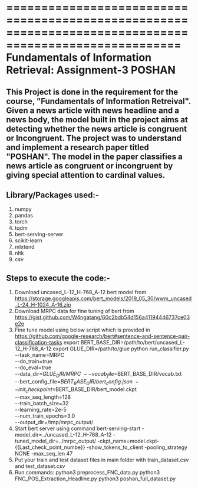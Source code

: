 =======================================================================================================
                           Fundamentals of Information Retrieval: Assignment-3 POSHAN
=======================================================================================================
This Project is done in the requirement for the course, "Fundamentals of Information Retreival". Given a news article with news headline
and a news body, the model built in the project aims at detecting whether the news article is congruent or Incongruent.
The project was to understand and implement a research paper titled "POSHAN". The model in the paper classifies a news article as congruent or incongruent 
by giving special attention to cardinal values.
------------------------
Library/Packages used:-
-----------------------   
   1. numpy
   2. pandas
   3. torch
   4. tqdm
   5. bert-serving-server
   6. scikit-learn
   7. mlxtend
   8. nltk
   9. csv

Steps to execute the code:-
--------------------------------
   1. Download uncased_L-12_H-768_A-12 bert model from https://storage.googleapis.com/bert_models/2019_05_30/wwm_uncased_L-24_H-1024_A-16.zip
   2. Download MRPC data for fine tuning of bert from https://gist.github.com/W4ngatang/60c2bdb54d156a41194446737ce03e2e
   3. Fine tune model using below script which is provided in https://github.com/google-research/bert#sentence-and-sentence-pair-classification-tasks
      export BERT_BASE_DIR=/path/to/bert/uncased_L-12_H-768_A-12
      export GLUE_DIR=/path/to/glue
      python run_classifier.py \
      --task_name=MRPC \
      --do_train=true \
      --do_eval=true \
      --data_dir=$GLUE_DIR/MRPC \
      --vocab_file=$BERT_BASE_DIR/vocab.txt \
      --bert_config_file=$BERT_BASE_DIR/bert_config.json \
      --init_checkpoint=$BERT_BASE_DIR/bert_model.ckpt \
      --max_seq_length=128 \
      --train_batch_size=32 \
      --learning_rate=2e-5 \
      --num_train_epochs=3.0 \
      --output_dir=/tmp/mrpc_output/
   4. Start bert server using command
      bert-serving-start -model_dir=../uncased_L-12_H-768_A-12 -tuned_model_dir=../mrpc_output/ -ckpt_name=model.ckpt-{{Last_check_point_numbe}} -show_tokens_to_client -pooling_strategy NONE -max_seq_len 47
   5. Put your train and test dataset files in main folder with train_dataset.csv and test_dataset.csv
   6. Run commands:
      python3 preprocess_FNC_data.py
      python3 FNC_POS_Extraction_Headline.py
      python3 poshan_full_dataset.py
